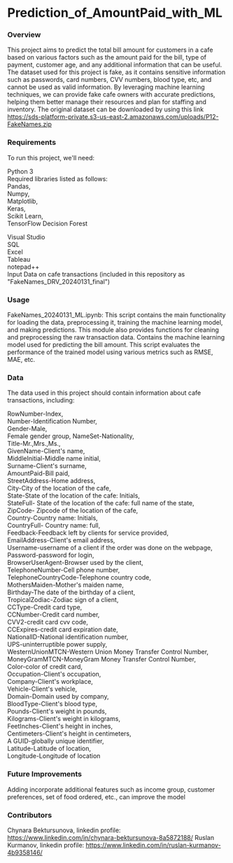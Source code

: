 # Prediction_of_AmountPaid_with_ML
### Overview
This project aims to predict the total bill amount for customers in a cafe based on various factors such as the amount paid for the bill, type of payment, customer age, and any additional information that can be useful. The dataset used for this project is fake, as it contains sensitive information such as passwords, card numbers, CVV numbers, blood type, etc, and cannot be used as valid information. By leveraging machine learning techniques, we can provide fake cafe owners with accurate predictions, helping them better manage their resources and plan for staffing and inventory.
The original dataset can be downloaded by using this link https://sds-platform-private.s3-us-east-2.amazonaws.com/uploads/P12-FakeNames.zip

### Requirements

To run this project, we'll need:

Python 3<br>
Required libraries listed as follows: <br> Pandas, <br>Numpy, <br>Matplotlib, <br>Keras, <br>Scikit Learn, <br>TensorFlow Decision Forest

Visual Studio<br>
SQL<br>
Excel<br>
Tableau<br>
notepad++<br>
Input Data on cafe transactions (included in this repository as "FakeNames_DRV_20240131_final") 

### Usage

FakeNames_20240131_ML.ipynb: This script contains the main functionality for loading the data, preprocessing it, training the machine learning model, and making predictions. This module also provides functions for cleaning and preprocessing the raw transaction data. Contains the machine learning model used for predicting the bill amount. This script evaluates the performance of the trained model using various metrics such as RMSE, MAE, etc.

### Data

The data used in this project should contain information about cafe transactions, including:

RowNumber-Index,<br>
Number-Identification Number, <br>
Gender-Male, <br>
Female gender group, NameSet-Nationality,<br>
Title-Mr.,Mrs.,Ms., <br>
GivenName-Client's name, <br>
MiddleInitial-Middle name initial, <br>
Surname-Client's surname, <br>
AmountPaid-Bill paid, <br>
StreetAddress-Home address, <br>
City-City of the location of the cafe, <br>
State-State of the location of the cafe: Initials, <br>
StateFull- State of the location of the cafe: full name of the state, <br>
ZipCode- Zipcode of the location of the cafe, <br>
Country-Country name: Initials, <br>
CountryFull- Country name: full, <br>
Feedback-Feedback left by clients for service provided, <br>
EmailAddress-Client's email address, <br>
Username-username of a client if the order was done on the webpage, <br>
Password-password for login, <br>
BrowserUserAgent-Browser used by the client, <br>
TelephoneNumber-Cell phone number, <br>
TelephoneCountryCode-Telephone country code, <br>
MothersMaiden-Mother's maiden name, <br>
Birthday-The date of the birthday of a client, <br>
TropicalZodiac-Zodiac sign of a client, <br>
CCType-Credit card type, <br>
CCNumber-Credit card number, <br>
CVV2-credit card cvv code, <br>
CCExpires-credit card expiration date, <br>
NationalID-National identification number, <br>
UPS-uninterruptible power supply, <br>
WesternUnionMTCN-Western Union Money Transfer Control Number, <br>
MoneyGramMTCN-MoneyGram Money Transfer Control Number, <br>
Color-color of credit card, <br>
Occupation-Client's occupation, <br>
Company-Client's workplace, <br>
Vehicle-Client's vehicle, <br>
Domain-Domain used by company, <br>
BloodType-Client's blood type, <br>
Pounds-Client's weight in pounds, <br>
Kilograms-Client's weight in kilograms, <br>
FeetInches-Client's height in inches, <br>
Centimeters-Client's height in centimeters, <br>
A GUID-globally unique identifier, <br>
Latitude-Latitude of location, <br>
Longitude-Longitude of location

### Future Improvements
Adding incorporate additional features such as income group, customer preferences, set of food ordered, etc., can improve the model

### Contributors
Chynara Bektursunova, linkedin profile: https://www.linkedin.com/in/chynara-bektursunova-8a5872188/
Ruslan Kurmanov, linkedin profile: https://www.linkedin.com/in/ruslan-kurmanov-4b9358146/
